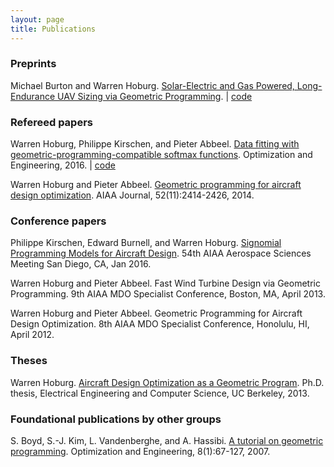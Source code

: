 ```yaml
---
layout: page
title: Publications
---
```


### Preprints

Michael Burton and Warren Hoburg. [Solar-Electric and Gas Powered, Long-Endurance UAV Sizing via Geometric Programming](gassolar.pdf). | [code](https://github.com/hoburg/gas_solar_trade)

### Refereed papers

Warren Hoburg, Philippe Kirschen, and Pieter Abbeel. [Data fitting with geometric-programming-compatible softmax functions](gpfitting.pdf). Optimization and Engineering, 2016. | [code](https://github.com/hoburg/gpfit)

Warren Hoburg and Pieter Abbeel. [Geometric programming for aircraft design optimization](hoburgabbeel2014.pdf). AIAA Journal, 52(11):2414-2426, 2014.

### Conference papers

Philippe Kirschen, Edward Burnell, and Warren Hoburg. [Signomial Programming Models for Aircraft Design](kirschenSP2016.pdf). 54th AIAA Aerospace Sciences Meeting San Diego, CA, Jan 2016.

Warren Hoburg and Pieter Abbeel. Fast Wind Turbine Design via Geometric Programming. 9th AIAA MDO Specialist Conference, Boston, MA, April 2013.

Warren Hoburg and Pieter Abbeel. Geometric Programming for Aircraft Design Optimization. 8th AIAA MDO Specialist Conference, Honolulu, HI, April 2012.

### Theses

Warren Hoburg. [Aircraft Design Optimization as a Geometric Program](hoburg_phd_thesis.pdf). Ph.D. thesis, Electrical Engineering and Computer Science, UC Berkeley, 2013.

### Foundational publications by other groups

S. Boyd, S.-J. Kim, L. Vandenberghe, and A. Hassibi. [A tutorial on geometric programming](http://stanford.edu/~boyd/papers/gp_tutorial.html). Optimization and Engineering, 8(1):67-127, 2007.
